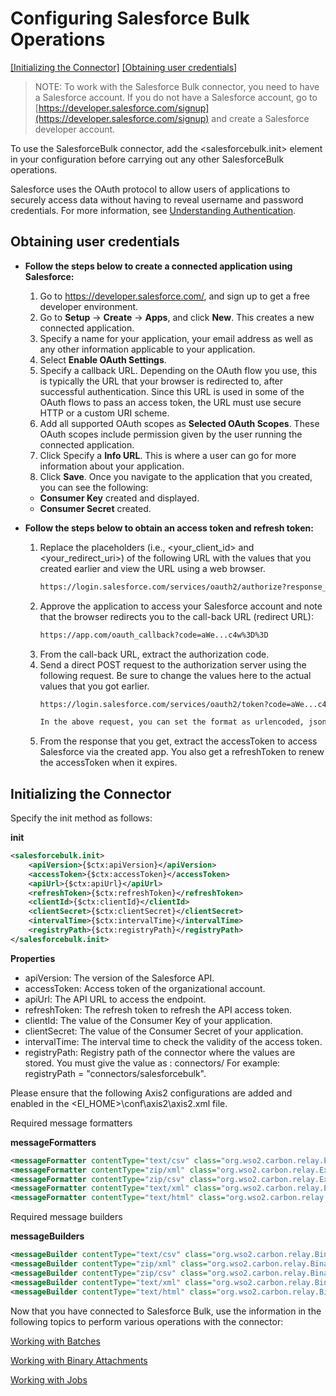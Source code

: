 # Configuring Salesforce Bulk Operations

[[Initializing the Connector]](#initializing-the-connector)  [[Obtaining user credentials]](#obtaining-user-credentials)

> NOTE: To work with the Salesforce Bulk connector, you need to have a Salesforce account. If you do not have a Salesforce account, go to [https://developer.salesforce.com/signup](https://developer.salesforce.com/signup) and create a Salesforce developer account.

To use the SalesforceBulk connector, add the <salesforcebulk.init> element in your configuration before carrying out any other SalesforceBulk operations. 

Salesforce  uses the OAuth protocol to allow users of applications to securely access data without having to reveal username and password credentials.  For more information, see [Understanding Authentication](https://developer.salesforce.com/docs/atlas.en-us.api_rest.meta/api_rest/intro_understanding_authentication.htm).
## Obtaining user credentials

* **Follow the steps below to create a connected application using Salesforce:**

    1. Go to https://developer.salesforce.com/, and sign up to get a free developer environment. 
    2. Go to **Setup** -> **Create** -> **Apps**, and click **New**. This creates a new connected application.
    3. Specify a name for your application, your email address as well as any other information applicable to your application.
    4. Select **Enable OAuth Settings**.
    5. Specify a callback URL. Depending on the OAuth flow you use, this is typically the URL that your browser is redirected to, after successful authentication. Since this URL is used in some of the OAuth flows to pass an access token, the URL must use secure HTTP or a custom URI scheme.
    6. Add all supported OAuth scopes as **Selected OAuth Scopes**. These OAuth scopes include permission given by the user running the connected application.
    7. Click Specify a **Info URL**. This is where a user can go for more information about your application.
    8. Click **Save**. Once you navigate to the application that you created, you can see the following:    
     * **Consumer Key** created and displayed. 
     * **Consumer Secret** created.
    
* **Follow the steps below to obtain an access token and refresh token:**

    1. Replace the placeholders (i.e., <your_client_id> and <your_redirect_uri>) of the following URL with the values that you created earlier and view the URL using a web browser. 
        ```xml
        https://login.salesforce.com/services/oauth2/authorize?response_type=code&client_id=<your_client_id>&redirect_uri=<your_redirect_uri>
        ```
    2. Approve the application to access your Salesforce account and note that the browser redirects you to the call-back URL (redirect URL):
       ```xml
       https://app.com/oauth_callback?code=aWe...c4w%3D%3D
       ```
    3. From the call-back URL, extract the authorization code.
    4. Send a direct POST request to the authorization server using the following request. Be sure to change the values here to the actual values that you got earlier.
        ```xml
        https://login.salesforce.com/services/oauth2/token?code=aWe...c4w==&grant_type=authorization_code&client_id=<your_client_id>&client_secret=<your_client_secret>&redirect_uri=<your_redirect_uri>&format=json
        ```
        ```xml
        In the above request, you can set the format as urlencoded, json or xml to get the response in one of the three formats.
        ```
    5. From the response that you get, extract the accessToken to access Salesforce via the created app. You also get a refreshToken to renew the accessToken when it expires.

## Initializing the Connector
Specify the init method as follows:

**init**
```xml
<salesforcebulk.init>
    <apiVersion>{$ctx:apiVersion}</apiVersion>
    <accessToken>{$ctx:accessToken}</accessToken>
    <apiUrl>{$ctx:apiUrl}</apiUrl>
    <refreshToken>{$ctx:refreshToken}</refreshToken>
    <clientId>{$ctx:clientId}</clientId>
    <clientSecret>{$ctx:clientSecret}</clientSecret>
    <intervalTime>{$ctx:intervalTime}</intervalTime>
    <registryPath>{$ctx:registryPath}</registryPath>
</salesforcebulk.init>
```
**Properties** 
* apiVersion:  The version of the Salesforce API. 
* accessToken:  Access token of the organizational account.
* apiUrl:  The API URL to access the endpoint.
* refreshToken:  The refresh token to refresh the API access token.
* clientId:  The value of the Consumer Key of your application.
* clientSecret:  The value of the Consumer Secret of your application.
* intervalTime:  The interval time to check the validity of the access token.
* registryPath:  Registry path of the connector where the values are stored. You must give the value as : connectors/<value> 
  For example: registryPath = "connectors/salesforcebulk".
  
Please ensure that the following Axis2 configurations are added and enabled in the <EI_HOME>\conf\axis2\axis2.xml file.

Required message formatters

**messageFormatters**
```xml
<messageFormatter contentType="text/csv" class="org.wso2.carbon.relay.ExpandingMessageFormatter"/>
<messageFormatter contentType="zip/xml" class="org.wso2.carbon.relay.ExpandingMessageFormatter"/>
<messageFormatter contentType="zip/csv" class="org.wso2.carbon.relay.ExpandingMessageFormatter"/>
<messageFormatter contentType="text/xml" class="org.wso2.carbon.relay.ExpandingMessageFormatter"/>
<messageFormatter contentType="text/html" class="org.wso2.carbon.relay.ExpandingMessageFormatter"/>
```
Required message builders

**messageBuilders**
```xml
<messageBuilder contentType="text/csv" class="org.wso2.carbon.relay.BinaryRelayBuilder"/>
<messageBuilder contentType="zip/xml" class="org.wso2.carbon.relay.BinaryRelayBuilder"/>
<messageBuilder contentType="zip/csv" class="org.wso2.carbon.relay.BinaryRelayBuilder"/>
<messageBuilder contentType="text/xml" class="org.wso2.carbon.relay.BinaryRelayBuilder"/>
<messageBuilder contentType="text/html" class="org.wso2.carbon.relay.BinaryRelayBuilder"/>
```

Now that you have connected to Salesforce Bulk, use the information in the following topics to perform various operations with the connector:

[Working with Batches](batches.md)

[Working with Binary Attachments](attachments.md)

[Working with Jobs](jobs.md)